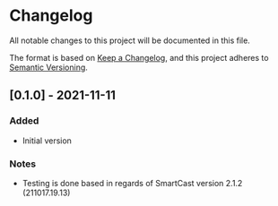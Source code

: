 # Changelog
All notable changes to this project will be documented in this file.

The format is based on [Keep a Changelog](https://keepachangelog.com/en/1.0.0/),
and this project adheres to [Semantic Versioning](https://semver.org/spec/v2.0.0.html).

## [0.1.0] - 2021-11-11
### Added
- Initial version
### Notes
- Testing is done based in regards of SmartCast version 2.1.2 (211017.19.13)


